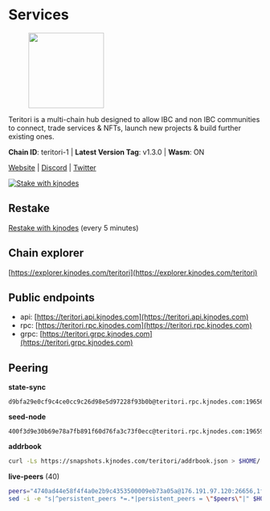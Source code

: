 # Services

<figure><img src="https://raw.githubusercontent.com/kj89/testnet_manuals/main/pingpub/logos/teritori.png" width="150" alt=""><figcaption></figcaption></figure>

Teritori is a multi-chain hub designed to allow IBC and non IBC communities  to connect, trade services & NFTs, launch new projects & build further existing ones.

**Chain ID**: teritori-1 | **Latest Version Tag**: v1.3.0 | **Wasm**: ON

[Website](https://teritori.com) | [Discord](https://discord.gg/teritori) | [Twitter](https://twitter.com/TeritoriNetwork)

[![Stake with kjnodes](https://i.ibb.co/cr44Q8j/button-stake-with-kjnodes.png)](https://restake.app/teritori/torivaloper184ln03hkpt75uhrrr26f66kvcqvf4yn4nc2xjm)

## Restake

[Restake with kjnodes](https://restake.app/teritori/torivaloper184ln03hkpt75uhrrr26f66kvcqvf4yn4nc2xjm) (every 5 minutes)
## Chain explorer
[https://explorer.kjnodes.com/teritori](https://explorer.kjnodes.com/teritori)

## Public endpoints

* api: [https://teritori.api.kjnodes.com](https://teritori.api.kjnodes.com)
* rpc: [https://teritori.rpc.kjnodes.com](https://teritori.rpc.kjnodes.com)
* grpc: [https://teritori.grpc.kjnodes.com](https://teritori.grpc.kjnodes.com)

## Peering

**state-sync**

```text
d9bfa29e0cf9c4ce0cc9c26d98e5d97228f93b0b@teritori.rpc.kjnodes.com:19656
```

**seed-node**

```text
400f3d9e30b69e78a7fb891f60d76fa3c73f0ecc@teritori.rpc.kjnodes.com:19659
```

**addrbook**
```bash
curl -Ls https://snapshots.kjnodes.com/teritori/addrbook.json > $HOME/.teritorid/config/addrbook.json
```

**live-peers** (40)
```bash
peers="4740ad44e58f4f4a0e2b9c4353500009eb73a05a@176.191.97.120:26656,1f4e77295379ce0c928502d2b075157a8c8a9e64@51.83.96.150:26642,412afea7f33f6f91c85f8d149eff81acb6624bb3@195.201.63.87:42656,3950af34da35ce3ff8c50ff3c47a43f5dfc93947@195.3.220.154:19656,d9bfa29e0cf9c4ce0cc9c26d98e5d97228f93b0b@65.109.88.38:19656,1e08fefb7e8851490d40e804df76d1ac33cb1f0a@38.146.3.175:15956,ce3baba928ae06cd3ff0af20aec888a82ddffef7@54.37.129.171:26656,0e189bbc6db606a14950a0e59641b798a255c3c8@65.109.37.154:3000,920f32f409bbb18b641cdc9513545e2e016c2c62@142.132.203.60:26656,b212d5740b2e11e54f56b072dc13b6134650cfb5@134.65.192.81:26656,e726816f42831689eab9378d5d577f1d06d25716@176.9.188.21:26656,48980875839186e08e12ebf0d9a2803b45206833@65.109.92.241:38026,2f93424bd346b857bd5164eaac0b2bfd5fd644c0@144.91.127.252:26656,82ebb17ddac20928fb8107201dad9f5aea7f9132@198.244.200.3:26656,12101148702a99298a971b310286e64bc7bb6135@65.109.23.182:38026,0b27217386756577e1eadf00c4169dc8f041e522@51.210.7.219:26656,a25a3a218a699e71e2a64edaa45f457dfd8507ba@65.21.148.206:26656,5a98d637a16b16bf425a4a785c9d11a7d1e5b8a0@65.21.131.215:26736,d856120f262134ebf13e1d2632d778b69e704208@65.108.4.188:15956,d956d6180e96c62315a777b1a3ed8f1ebf873e80@38.242.232.202:29656,78815c81331c114cd508dae3a012f0d3e5e2b966@185.119.118.117:3000,ec4126b26336cd61b335345df4ff2a3fbb79338a@65.109.92.240:20026,8ac41af54dfd91c41de71cde222a55670f2f405d@141.95.65.73:15956,e1b058e5cfa2b836ddaa496b10911da62dcf182e@138.201.8.248:26656,89757803f40da51678451735445ad40d5b15e059@134.65.192.221:26656,856c165de82fbd0489df9ec6ffaa0958c620e073@198.244.179.127:26656,526d8c7c44f59be9a39d7463c576b68c0db23174@65.108.234.23:15956,3bd3a20d7c8a26a20927289a7a6bffecf71de53e@51.81.155.97:10856,2b4f46e601fb4ede2a0c98976337e3afdaa50dac@65.108.238.102:15956,3594b73f909a9c4b87cfe6a361ef8b2b51124dd5@65.109.69.59:15956,623720576706fab7cf29e6a37aed39b9852d68f0@65.109.69.154:36656,46b7ae20e3cc4264076a91c3601f3894a021a80d@65.108.6.45:36656,706195f5c1eeb4137107fc7027b183d3bd1b2556@82.66.47.108:26656,ca0d6b49b304c5f1c629809795f50440d5710b40@159.89.40.188:26656,6ef7a8bc7a3cc0856594f12570e8f2282a099dcf@65.109.93.152:26796,44b2bf9d970aece0531d3d939c5c546a7ac9201a@34.219.76.190:26656,5f087defadaf536818dad2d9c8f53405812eb9cd@188.68.162.237:26659,ed747c9e39fc04fdbc7ab5fc4a4a7f7a298ee329@65.144.145.234:26656,ad347ea1ec920d12ccda2341348bcc89687739ef@88.99.164.158:38026,f97a75fb69d3a5fe893dca7c8d238ccc0bd66a8f@188.165.221.155:6969"
sed -i -e "s|^persistent_peers *=.*|persistent_peers = \"$peers\"|" $HOME/.teritorid/config/config.toml
```
